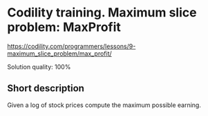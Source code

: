 # Codility training. Maximum slice problem: MaxProfit

https://codility.com/programmers/lessons/9-maximum_slice_problem/max_profit/

Solution quality: 100%

## Short description

Given a log of stock prices compute the maximum possible earning. 
